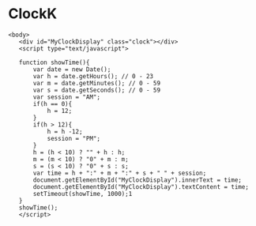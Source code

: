 # ClockK
    <body>
       <div id="MyClockDisplay" class="clock"></div>
       <script type="text/javascript">
       
       function showTime(){
           var date = new Date();
           var h = date.getHours(); // 0 - 23
           var m = date.getMinutes(); // 0 - 59
           var s = date.getSeconds(); // 0 - 59
           var session = "AM";
           if(h == 0){
               h = 12;
           }
           if(h > 12){
               h = h -12;
               session = "PM";
           }
           h = (h < 10) ? "" + h : h;
           m = (m < 10) ? "0" + m : m;
           s = (s < 10) ? "0" + s : s;
           var time = h + ":" + m + ":" + s + " " + session;
           document.getElementById("MyClockDisplay").innerText = time;
           document.getElementById("MyClockDisplay").textContent = time;
           setTimeout(showTime, 1000);1
       }
       showTime();
       </script>
   </body>
</html>
